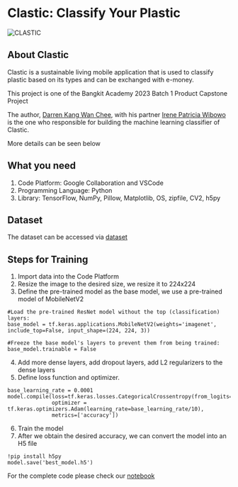 # Clastic: Classify Your Plastic

![CLASTIC](https://github.com/dkang131/clastic/assets/93761533/f62451e1-7ef2-4aac-92b2-9bb4f91e0f80)

## About Clastic
Clastic is a sustainable living mobile application that is used to classify plastic based on its types and can be exchanged with e-money.

This project is one of the Bangkit Academy 2023 Batch 1 Product Capstone Project

The author, [Darren Kang Wan Chee](https://www.linkedin.com/in/darren-kang-wan-chee/), with his partner [Irene Patricia Wibowo](https://www.linkedin.com/in/irene-patricia-w/) is the one who responsible for building the machine learning classifier of Clastic. 

More details can be seen below
## What you need
1. Code Platform: Google Collaboration and VSCode
2. Programming Language: Python
3. Library: TensorFlow, NumPy, Pillow, Matplotlib, OS, zipfile, CV2, h5py

## Dataset
The dataset can be accessed via [dataset](https://github.com/dkang131/clastic/tree/main/DATASET)

## Steps for Training
1. Import data into the Code Platform
2. Resize the image to the desired size, we resize it to 224x224
3. Define the pre-trained model as the base model, we use a pre-trained model of MobileNetV2
```
#Load the pre-trained ResNet model without the top (classification) layers:
base_model = tf.keras.applications.MobileNetV2(weights='imagenet', include_top=False, input_shape=(224, 224, 3))

#Freeze the base model's layers to prevent them from being trained:
base_model.trainable = False
```
4. Add more dense layers, add dropout layers, add L2 regularizers to the dense layers
5. Define loss function and optimizer.
```
base_learning_rate = 0.0001
model.compile(loss=tf.keras.losses.CategoricalCrossentropy(from_logits=False),
              optimizer = tf.keras.optimizers.Adam(learning_rate=base_learning_rate/10),
              metrics=['accuracy'])
```
6. Train the model
7. After we obtain the desired accuracy, we can convert the model into an H5 file
```
!pip install h5py
model.save('best_model.h5')
```

For the complete code please check our [notebook](https://github.com/dkang131/clastic/blob/main/CLASTIC_CLASSIFIER_MACHINE_LEARNING_MODEL.ipynb)
